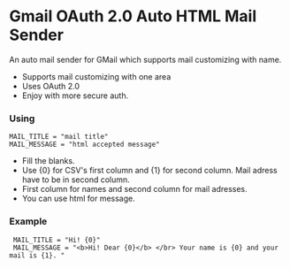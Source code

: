 # Gmail OAuth 2.0 Auto HTML Mail Sender

An auto mail sender for GMail which supports mail customizing with name.

  - Supports mail customizing with one area
  - Uses OAuth 2.0
  - Enjoy with more secure auth.
### Using

    MAIL_TITLE = "mail title"
    MAIL_MESSAGE = "html accepted message"

- Fill the blanks.
- Use {0} for CSV's first column and {1} for second column. Mail adress have to be in second column.
- First column for names and second column for mail adresses.
- You can use html for message.
 ### Example
     MAIL_TITLE = "Hi! {0}"
     MAIL_MESSAGE = "<b>Hi! Dear {0}</b> </br> Your name is {0} and your mail is {1}. "
